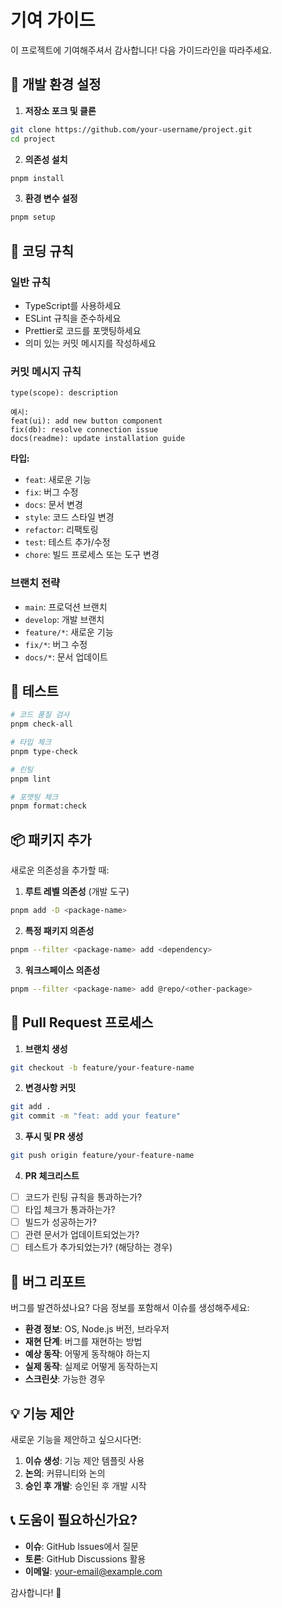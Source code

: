# 기여 가이드

이 프로젝트에 기여해주셔서 감사합니다! 다음 가이드라인을 따라주세요.

## 🚀 개발 환경 설정

1. **저장소 포크 및 클론**

```bash
git clone https://github.com/your-username/project.git
cd project
```

2. **의존성 설치**

```bash
pnpm install
```

3. **환경 변수 설정**

```bash
pnpm setup
```

## 📝 코딩 규칙

### **일반 규칙**

- TypeScript를 사용하세요
- ESLint 규칙을 준수하세요
- Prettier로 코드를 포맷팅하세요
- 의미 있는 커밋 메시지를 작성하세요

### **커밋 메시지 규칙**

```
type(scope): description

예시:
feat(ui): add new button component
fix(db): resolve connection issue
docs(readme): update installation guide
```

**타입:**

- `feat`: 새로운 기능
- `fix`: 버그 수정
- `docs`: 문서 변경
- `style`: 코드 스타일 변경
- `refactor`: 리팩토링
- `test`: 테스트 추가/수정
- `chore`: 빌드 프로세스 또는 도구 변경

### **브랜치 전략**

- `main`: 프로덕션 브랜치
- `develop`: 개발 브랜치
- `feature/*`: 새로운 기능
- `fix/*`: 버그 수정
- `docs/*`: 문서 업데이트

## 🧪 테스트

```bash
# 코드 품질 검사
pnpm check-all

# 타입 체크
pnpm type-check

# 린팅
pnpm lint

# 포맷팅 체크
pnpm format:check
```

## 📦 패키지 추가

새로운 의존성을 추가할 때:

1. **루트 레벨 의존성** (개발 도구)

```bash
pnpm add -D <package-name>
```

2. **특정 패키지 의존성**

```bash
pnpm --filter <package-name> add <dependency>
```

3. **워크스페이스 의존성**

```bash
pnpm --filter <package-name> add @repo/<other-package>
```

## 🔄 Pull Request 프로세스

1. **브랜치 생성**

```bash
git checkout -b feature/your-feature-name
```

2. **변경사항 커밋**

```bash
git add .
git commit -m "feat: add your feature"
```

3. **푸시 및 PR 생성**

```bash
git push origin feature/your-feature-name
```

4. **PR 체크리스트**

- [ ] 코드가 린팅 규칙을 통과하는가?
- [ ] 타입 체크가 통과하는가?
- [ ] 빌드가 성공하는가?
- [ ] 관련 문서가 업데이트되었는가?
- [ ] 테스트가 추가되었는가? (해당하는 경우)

## 🐛 버그 리포트

버그를 발견하셨나요? 다음 정보를 포함해서 이슈를 생성해주세요:

- **환경 정보**: OS, Node.js 버전, 브라우저
- **재현 단계**: 버그를 재현하는 방법
- **예상 동작**: 어떻게 동작해야 하는지
- **실제 동작**: 실제로 어떻게 동작하는지
- **스크린샷**: 가능한 경우

## 💡 기능 제안

새로운 기능을 제안하고 싶으시다면:

1. **이슈 생성**: 기능 제안 템플릿 사용
2. **논의**: 커뮤니티와 논의
3. **승인 후 개발**: 승인된 후 개발 시작

## 📞 도움이 필요하신가요?

- **이슈**: GitHub Issues에서 질문
- **토론**: GitHub Discussions 활용
- **이메일**: your-email@example.com

감사합니다! 🙏
